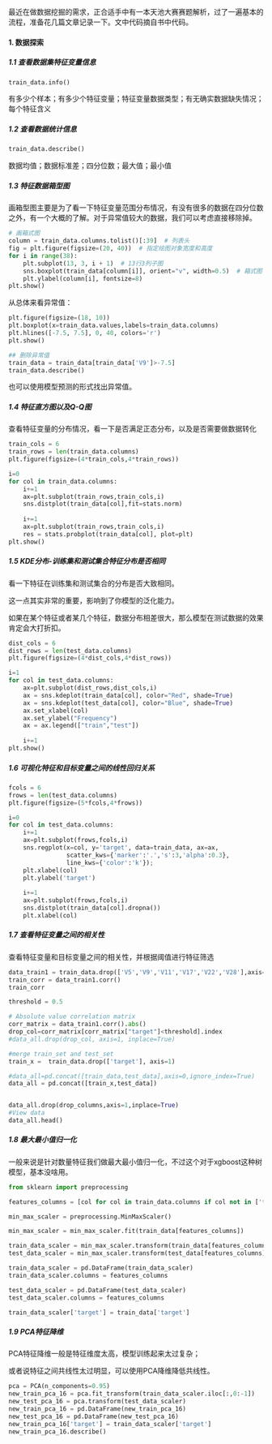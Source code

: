 最近在做数据挖掘的需求，正合适手中有一本天池大赛赛题解析，过了一遍基本的流程，准备花几篇文章记录一下。文中代码摘自书中代码。

#### 1. 数据探索

##### 1.1 查看数据集特征变量信息

```python
train_data.info()
```

有多少个样本；有多少个特征变量；特征变量数据类型；有无确实数据缺失情况；每个特征含义

##### 1.2 查看数据统计信息

```python
train_data.describe()
```

数据均值；数据标准差；四分位数；最大值；最小值

##### 1.3 特征数据箱型图

画箱型图主要是为了看一下特征变量范围分布情况，有没有很多的数据在四分位数之外，有一个大概的了解。对于异常值较大的数据，我们可以考虑直接移除掉。

```python
# 画箱式图
column = train_data.columns.tolist()[:39]  # 列表头
fig = plt.figure(figsize=(20, 40))  # 指定绘图对象宽度和高度
for i in range(38):
    plt.subplot(13, 3, i + 1)  # 13行3列子图
    sns.boxplot(train_data[column[i]], orient="v", width=0.5)  # 箱式图
    plt.ylabel(column[i], fontsize=8)
plt.show()
```

从总体来看异常值：

```python
plt.figure(figsize=(18, 10))
plt.boxplot(x=train_data.values,labels=train_data.columns)
plt.hlines([-7.5, 7.5], 0, 40, colors='r')
plt.show()

## 删除异常值
train_data = train_data[train_data['V9']>-7.5]
train_data.describe()
```

也可以使用模型预测的形式找出异常值。

##### 1.4 特征直方图以及Q-Q图

查看特征变量的分布情况，看一下是否满足正态分布，以及是否需要做数据转化

```python 
train_cols = 6
train_rows = len(train_data.columns)
plt.figure(figsize=(4*train_cols,4*train_rows))

i=0
for col in train_data.columns:
    i+=1
    ax=plt.subplot(train_rows,train_cols,i)
    sns.distplot(train_data[col],fit=stats.norm)
    
    i+=1
    ax=plt.subplot(train_rows,train_cols,i)
    res = stats.probplot(train_data[col], plot=plt)
plt.show()
```

##### 1.5 KDE分布-训练集和测试集合特征分布是否相同

看一下特征在训练集和测试集合的分布是否大致相同。

这一点其实非常的重要，影响到了你模型的泛化能力。

如果在某个特征或者某几个特征，数据分布相差很大，那么模型在测试数据的效果肯定会大打折扣。

```python 
dist_cols = 6
dist_rows = len(test_data.columns)
plt.figure(figsize=(4*dist_cols,4*dist_rows))

i=1
for col in test_data.columns:
    ax=plt.subplot(dist_rows,dist_cols,i)
    ax = sns.kdeplot(train_data[col], color="Red", shade=True)
    ax = sns.kdeplot(test_data[col], color="Blue", shade=True)
    ax.set_xlabel(col)
    ax.set_ylabel("Frequency")
    ax = ax.legend(["train","test"])
    
    i+=1
plt.show()
```

##### 1.6 可视化特征和目标变量之间的线性回归关系

```python 
fcols = 6
frows = len(test_data.columns)
plt.figure(figsize=(5*fcols,4*frows))

i=0
for col in test_data.columns:
    i+=1
    ax=plt.subplot(frows,fcols,i)
    sns.regplot(x=col, y='target', data=train_data, ax=ax, 
                scatter_kws={'marker':'.','s':3,'alpha':0.3},
                line_kws={'color':'k'});
    plt.xlabel(col)
    plt.ylabel('target')
    
    i+=1
    ax=plt.subplot(frows,fcols,i)
    sns.distplot(train_data[col].dropna())
    plt.xlabel(col)
```

##### 1.7 查看特征变量之间的相关性

查看特征变量和目标变量之间的相关性，并根据阈值进行特征筛选

```python 
data_train1 = train_data.drop(['V5','V9','V11','V17','V22','V28'],axis=1)
train_corr = data_train1.corr()
train_corr

threshold = 0.5

# Absolute value correlation matrix
corr_matrix = data_train1.corr().abs()
drop_col=corr_matrix[corr_matrix["target"]<threshold].index
#data_all.drop(drop_col, axis=1, inplace=True)

#merge train_set and test_set
train_x =  train_data.drop(['target'], axis=1)

#data_all=pd.concat([train_data,test_data],axis=0,ignore_index=True)
data_all = pd.concat([train_x,test_data]) 


data_all.drop(drop_columns,axis=1,inplace=True)
#View data
data_all.head()
```

##### 1.8 最大最小值归一化

一般来说是针对数量特征我们做最大最小值归一化，不过这个对于xgboost这种树模型，基本没啥用。

```python
from sklearn import preprocessing 

features_columns = [col for col in train_data.columns if col not in ['target']]

min_max_scaler = preprocessing.MinMaxScaler()

min_max_scaler = min_max_scaler.fit(train_data[features_columns])

train_data_scaler = min_max_scaler.transform(train_data[features_columns])
test_data_scaler = min_max_scaler.transform(test_data[features_columns])

train_data_scaler = pd.DataFrame(train_data_scaler)
train_data_scaler.columns = features_columns

test_data_scaler = pd.DataFrame(test_data_scaler)
test_data_scaler.columns = features_columns

train_data_scaler['target'] = train_data['target']
```

##### 1.9 PCA特征降维

PCA特征降维一般是特征维度太高，模型训练起来太过复杂；

或者说特征之间共线性太过明显，可以使用PCA降维降低共线性。

```python
pca = PCA(n_components=0.95)
new_train_pca_16 = pca.fit_transform(train_data_scaler.iloc[:,0:-1])
new_test_pca_16 = pca.transform(test_data_scaler)
new_train_pca_16 = pd.DataFrame(new_train_pca_16)
new_test_pca_16 = pd.DataFrame(new_test_pca_16)
new_train_pca_16['target'] = train_data_scaler['target']
new_train_pca_16.describe()
```